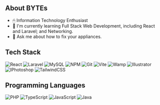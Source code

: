 ## About BYTEs

- 🖱 Information Technology Enthusiast
- 🌱 I'm currently learning Full Stack Web Development, including React and Laravel; and Networking.
- 💬 Ask me about how to fix your appliances.

## Tech Stack
![React](https://img.shields.io/badge/React-20232A?style=for-the-badge&logo=react&logoColor=9781f0)
![Laravel](https://img.shields.io/badge/Laravel-20232A?style=for-the-badge&logo=laravel&logoColor=9781f0)
![MySQL](https://img.shields.io/badge/MySQL-20232A?style=for-the-badge&logo=mysql&logoColor=9781f0)
![NPM](https://img.shields.io/badge/NPM-20232A?style=for-the-badge&logo=npm&logoColor=9781f0)
![Git](https://img.shields.io/badge/Git-20232A?style=for-the-badge&logo=git&logoColor=9781f0)
![Vite](https://img.shields.io/badge/Vite-20232A?style=for-the-badge&logo=Vite&logoColor=9781f0)
![Wamp](https://img.shields.io/badge/WAMP-20232A?style=for-the-badge&logo=apache&logoColor=9781f0)
![Illustrator](https://img.shields.io/badge/Illustrator-20232A?style=for-the-badge&logo=adobeillustrator&logoColor=9781f0)
![IPhotoshop](https://img.shields.io/badge/Photoshop-20232A?style=for-the-badge&logo=adobephotshop&logoColor=9781f0)
![TailwindCSS](https://img.shields.io/badge/TailwindCSS-20232A?style=for-the-badge&logo=tailwind&logoColor=9781f0)

## Programming Languages
![PHP](https://skillicons.dev/icons?i=php&theme=dark)
![TypeScript](https://skillicons.dev/icons?i=typescript&theme=dark)
![JavaScript](https://skillicons.dev/icons?i=javascript&theme=dark)
![Java](https://skillicons.dev/icons?i=java&theme=dark)


